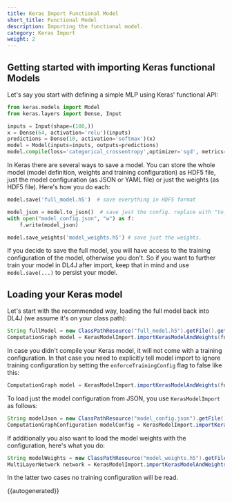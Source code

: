 ```yaml
---
title: Keras Import Functional Model
short_title: Functional Model
description: Importing the functional model.
category: Keras Import
weight: 2
---
```


## Getting started with importing Keras functional Models

Let's say you start with defining a simple MLP using Keras' functional API:

```python
from keras.models import Model
from keras.layers import Dense, Input

inputs = Input(shape=(100,))
x = Dense(64, activation='relu')(inputs)
predictions = Dense(10, activation='softmax')(x)
model = Model(inputs=inputs, outputs=predictions)
model.compile(loss='categorical_crossentropy',optimizer='sgd', metrics=['accuracy'])
```

In Keras there are several ways to save a model. You can store the whole model 
(model definition, weights and training configuration) as HDF5 file, just the
model configuration (as JSON or YAML file) or just the weights (as HDF5 file). 
Here's how you do each:

```python
model.save('full_model.h5')  # save everything in HDF5 format

model_json = model.to_json()  # save just the config. replace with "to_yaml" for YAML serialization
with open("model_config.json", "w") as f:
    f.write(model_json)

model.save_weights('model_weights.h5') # save just the weights.
```

If you decide to save the full model, you will have access to the training configuration of
the model, otherwise you don't. So if you want to further train your model in DL4J after import,
keep that in mind and use `model.save(...)` to persist your model.

## Loading your Keras model

Let's start with the recommended way, loading the full model back into DL4J (we assume it's
on your class path):

```java
String fullModel = new ClassPathResource("full_model.h5").getFile().getPath();
ComputationGraph model = KerasModelImport.importKerasModelAndWeights(fullModel);

```

In case you didn't compile your Keras model, it will not come with a training configuration.
In that case you need to explicitly tell model import to ignore training configuration by 
setting the `enforceTrainingConfig` flag to false like this:

```java
ComputationGraph model = KerasModelImport.importKerasModelAndWeights(fullModel, false);

```

To load just the model configuration from JSON, you use `KerasModelImport` as follows:

```java
String modelJson = new ClassPathResource("model_config.json").getFile().getPath();
ComputationGraphConfiguration modelConfig = KerasModelImport.importKerasModelConfiguration(modelJson)
```

If additionally you also want to load the model weights with the configuration, here's what you do:

```java
String modelWeights = new ClassPathResource("model_weights.h5").getFile().getPath();
MultiLayerNetwork network = KerasModelImport.importKerasModelAndWeights(modelJson, modelWeights)
```

In the latter two cases no training configuration will be read.

{{autogenerated}}
